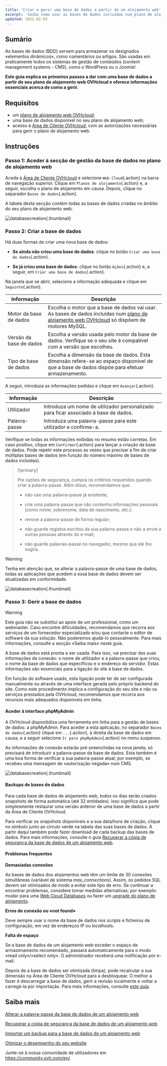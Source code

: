 ```yaml
---
title: 'Criar e gerir uma base de dados a partir de um alojamento web'
excerpt: 'Saiba como usar as bases de dados incluídas num plano de alojamento web OVHcloud'
updated: 2022-02-03
---
```


## Sumário

As bases de dados (BDD) servem para armazenar os designados «elementos dinâmicos», como comentários ou artigos. São usadas em praticamente todos os sistemas de gestão de conteúdos (content management systems - CMS), como o WordPress ou o Joomla!.

**Este guia explica os primeiros passos a dar com uma base de dados a partir do seu plano de alojamento web OVHcloud e oferece informações essenciais acerca de como a gerir.**

## Requisitos

- um [plano de alojamento web OVHcloud](https://www.ovhcloud.com/pt/web-hosting/);
- uma base de dados disponível no seu plano de alojamento web;
- acesso à [Área de Cliente OVHcloud](https://www.ovh.com/auth/?action=gotomanager&from=https://www.ovh.pt/&ovhSubsidiary=pt), com as autorizações necessárias para gerir o plano de alojamento web. 

## Instruções

### Passo 1: Aceder à secção de gestão da base de dados no plano de alojamento web

Aceda à [Área de Cliente OVHcloud](https://www.ovh.com/auth/?action=gotomanager&from=https://www.ovh.pt/&ovhSubsidiary=pt) e selecione `Web Cloud`{.action} na barra de navegação superior. Clique em `Planos de alojamento`{.action} e, a seguir, escolha o plano de alojamento em causa. Depois, clique no separador `Bases de dados`{.action}.

A tabela desta secção contém todas as bases de dados criadas no âmbito do seu plano de alojamento web.

![databasecreation](images/database-creation-step1.png){.thumbnail}

### Passo 2: Criar a base de dados

Há duas formas de criar uma nova base de dados:

- **Se ainda não criou uma base de dados**\: clique no botão  `Criar uma base de dados`{.action}.

- **Se já criou uma base de dados**\: clique no botão `Ações`{.action} e, a seguir, em `Criar uma base de dados`{.action}.

Na janela que se abrir, selecione a informação adequada e clique em `Seguinte`{.action}.

|Informação|Descrição|  
|---|---|  
|Motor da base de dados|Escolha o motor que a base de dados vai usar. As bases de dados incluídas num [plano de alojamento web OVHcloud](https://www.ovhcloud.com/pt/web-hosting/) só dispõem de motores MySQL.|  
|Versão da base de dados|Escolha a versão usada pelo motor da base de dados. Verifique se o seu site é compatível com a versão que escolheu. |  
|Tipo de base de dados|Escolha a dimensão da base de dados. Esta dimensão refere-se ao espaço disponível de que a base de dados dispõe para efetuar armazenamento. |   

A seguir, introduza as informações pedidas e clique em `Avançar`{.action}.

|Informação|Descrição|   
|---|---|   
|Utilizador|Introduza um nome de utilizador personalizado para ficar associado à base de dados.|   
|Palavra-passe|Introduza uma palavra-passe para este utilizador e confirme-a.|   

Verifique se todas as informações exibidas no resumo estão corretas. Em caso positivo, clique em `Confirmar`{.action} para lançar a criação da base de dados. Pode repetir este processo as vezes que precisar a fim de criar múltiplas bases de dados (em função do número máximo de bases de dados incluídas).

> [!primary]
>
> Por razões de segurança, cumpra os critérios requeridos quando criar a palavra-passe. Além disso, recomendamos que:
>
> - não use uma palavra-passe já existente;
>
> - crie uma palavra-passe que não contenha informações pessoais (como nome, sobrenome, data de nascimento, etc.);
>
> - renove a palavra-passe de forma regular;
>
> - não guarde registos escritos da sua palavra-passe e não a envie a outras pessoas através do e-mail;
>
> - não guarde palavras-passe no navegador, mesmo que ele lho sugira.
>

> [!warning]
>Tenha em atenção que, se alterar a palavra-passe de uma base de dados, todas as aplicações que acedem a essa base de dados devem ser atualizadas em conformidade.
>

![databasecreation](images/database-creation-step2.png){.thumbnail}

### Passo 3: Gerir a base de dados

> [!warning]
>Este guia não se substitui ao apoio de um professional, como um webmaster. Caso encontre dificuldades, recomendamos que recorra aos serviços de um fornecedor especializado e/ou que contacte o editor de software da sua solução. Não poderemos ajudá-lo pessoalmente. Para mais informações, consulte a secção «Saiba mais» neste guia.
>

A base de dados está pronta a ser usada. Para isso, vai precisar das suas informações de conexão: o nome de utilizador e a palavra-passe que criou, o nome da base de dados que especificou e o endereço do servidor. Estas informações são essenciais para a ligação do site à base de dados.

Em função do software usado, esta ligação pode ter de ser configurada manualmente ou através de uma interface gerada pelo próprio backend do site. Como este procedimento implica a configuração do seu site e não os serviços prestados pela OVHcloud, recomendamos que recorra aos recursos mais adequados disponíveis em linha. 

#### Aceder à interface phpMyAdmin

A OVHcloud disponibiliza uma ferramenta em linha para a gestão de bases de dados: a phpMyAdmin. Para aceder a esta aplicação, no separador `Bases de dados`{.action} clique em `...`{.action}, à direita da base de dados em causa, e a seguir selecione `Ir para phpMyAdmin`{.action} no menu suspenso.

As informações de conexão estarão pré-preenchidas na nova janela; só precisará de introduzir a palavra-passe da base de dados. Esta também é uma boa forma de verificar a sua palavra-passe atual; por exemplo, se recebeu uma mensagem de «autorização negada» num CMS.

![databasecreation](images/database-creation-step3.png){.thumbnail}

#### Backups de bases de dados

Para cada base de dados de alojamento web, todos os dias serão criados snapshots de forma automática (até 32 entidades). Isso significa que pode simplesmente restaurar uma versão anterior de uma base de dados a partir da Área de Cliente OVHcloud. 

Para verificar os snapshots disponíveis e a sua data/hora de criação, clique no símbolo junto ao círculo verde na tabela das suas bases de dados. A partir daqui também pode fazer download de cada backup das bases de dados. Para mais informações, consulte o guia [Recuperar a cópia de segurança da base de dados de um alojamento web](/pages/web_cloud/web_hosting/sql_database_export).

#### Problemas frequentes

**Demasiadas conexões**

As bases de dados dos alojamentos web têm um limite de 30 conexões simultâneas (variável de sistema *max_connections*). Assim, os pedidos SQL devem ser otimizados de modo a evitar este tipo de erro. Se continuar a encontrar problemas, considere tomar medidas alternativas; por exemplo: mudar para uma  [Web Cloud Databases](https://www.ovh.pt/cloud/cloud-databases/) ou fazer um [upgrade do plano de alojamento](https://www.ovhcloud.com/pt/web-hosting/uc-best-web-hosting/). 

**Erros de conexão ou «not found»**

Deve sempre usar o nome da base de dados nos scripts e ficheiros de configuração, em vez de endereços IP ou _localhosts_.

**Falta de espaço**

Se a base de dados de um alojamento web exceder o espaço de armazenamento recomendado, passará automaticamente para o modo «read only»/«select only». O administrador receberá uma notificação por e-mail.

Depois de a base de dados ser otimizada (limpa), pode recalcular a sua dimensão na Área de Cliente OVHcloud para a desbloquear. O melhor a fazer é descarregar a base de dados, gerir a revisão localmente e voltar a carregá-la por importação. Para mais informações, consulte [este guia](/pages/web/hosting/optimise_your_website_performance#passo-7-otimizar-a-sua-base-de-dados).

## Saiba mais

[Alterar a palavra-passe da base de dados de um alojamento web](/pages/web_cloud/web_hosting/sql_change_password)

[Recuperar a cópia de segurança da base de dados de um alojamento web](/pages/web_cloud/web_hosting/sql_database_export)

[Importar um backup para a base de dados de um alojamento web](/pages/web_cloud/web_hosting/sql_importing_mysql_database)

[Otimizar o desempenho do seu website](/pages/web_cloud/web_hosting/optimise_your_website_performance)

Junte-se à nossa comunidade de utilizadores em <https://community.ovh.com/en/>.
